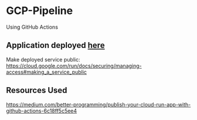 # GCP-Pipeline
Using GitHub Actions

## Application deployed [here](https://githubactionsdemo-tbvtcwhzqq-uc.a.run.app/)

Make deployed service public: https://cloud.google.com/run/docs/securing/managing-access#making_a_service_public

## Resources Used
https://medium.com/better-programming/publish-your-cloud-run-app-with-github-actions-6c18ff5c5ee4

